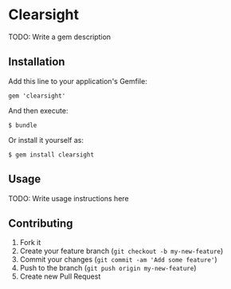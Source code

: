 # Clearsight

TODO: Write a gem description

## Installation

Add this line to your application's Gemfile:

    gem 'clearsight'

And then execute:

    $ bundle

Or install it yourself as:

    $ gem install clearsight

## Usage

TODO: Write usage instructions here

## Contributing

1. Fork it
2. Create your feature branch (`git checkout -b my-new-feature`)
3. Commit your changes (`git commit -am 'Add some feature'`)
4. Push to the branch (`git push origin my-new-feature`)
5. Create new Pull Request

